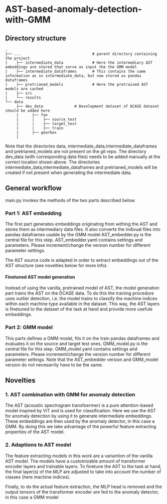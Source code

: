 # AST-based-anomaly-detection-with-GMM

## Directory structure

    .
    ├── ...                                # parent directory containing the project
    |    ├── intermediate_data             # Here the intermediary AST embeddings are stored that serve as input the the GMM model
    |    ├── intermediate_dataframes       # This contains the same information as in intermediate_data, but now stored as pandas dataframes
    |    ├── pretrianed_models             # Here the pretrained AST models are cached
    |    ├── src                    
    |    └── results   
    └── data
         ├── dev_data              # Development dataset of DCASE dataset should be added here
         |      ├── fan
         |      |    ├── source_test
         |      |    ├── target_test
         |      |    ├── train
         |      ├── gearbox
         |      
         
Note that the directories data, intermediate_data,intermediate_dataframes and pretrianed_models are not present on the git repo.
The directory dev_data (with corresponding data files) needs to be added manually at the correct location shown above.
The directories intermediate_data,intermediate_dataframes and pretrianed_models will be created if not present when generating the intermediate data.
     
## General workflow

main.py invokes the methods of the two parts described below.

### Part 1: AST embedding

The first part generates embeddings originating from withing the AST and stores them as intermediary data files.
It also converts the indivual files into pandas dataframes usable by the GMM model
AST_embedder.py is the central file for this step.
AST_embedder.yaml contains settings and parameters. Please increment/change the version number for different parameter settings.

The AST source code is adapted in order to extract embeddings out of the AST structure (see novelties below for more info).

#### Finetuned AST model generation
Instead of using the vanilla, pretrained model of AST, the model generation part trains the AST on the DCASE data.
To do this the training procedure uses outlier detection, i.e. the model trains to classify the machine indices within each machine type available in the dataset.
This way, the AST layers is finetuned to the dataset of the task at hand and provide more usefule embeddings.

### Part 2: GMM model
This parts defines a GMM model, fits it on the train pandas dataframes and evaluates it on the source and target test ones.
GMM_model.py is the central file for this step.
GMM_model.yaml contains settings and parameters. Please increment/change the version number for different parameter settings.
Note that the AST_embedder version and GMM_model version do not necesarrily have to be the same.


## Novelties

### 1. AST combination with GMM for anomaly detection

The AST (acoustic spectrogram transfoermer) is a pure attention-based model inspired by ViT and is used for classification. 
Here we use the AST for anomaly detection by using it to generate intermediate embeddings.
These embeddings are then used by the anomaly detector, in this case a GMM.
By doing this we take advantage of the powerful feature extracting properties of the AST model.

### 2. Adaptions to AST model

The feature extracting models in this work are a variantion of the vanilla AST model. 
The models have a customizable amount of transformer encoder layers and trainable layers.
To finetune the AST to the task at hand, the final layer(s) of the MLP are adjusted to take into account the number of classes (here machine indices).

Finally, to do the actual feature extraction, the MLP head is removed and the output tensors of the transformer encoder are fed to the anomaly detector, in this case a GMM model





